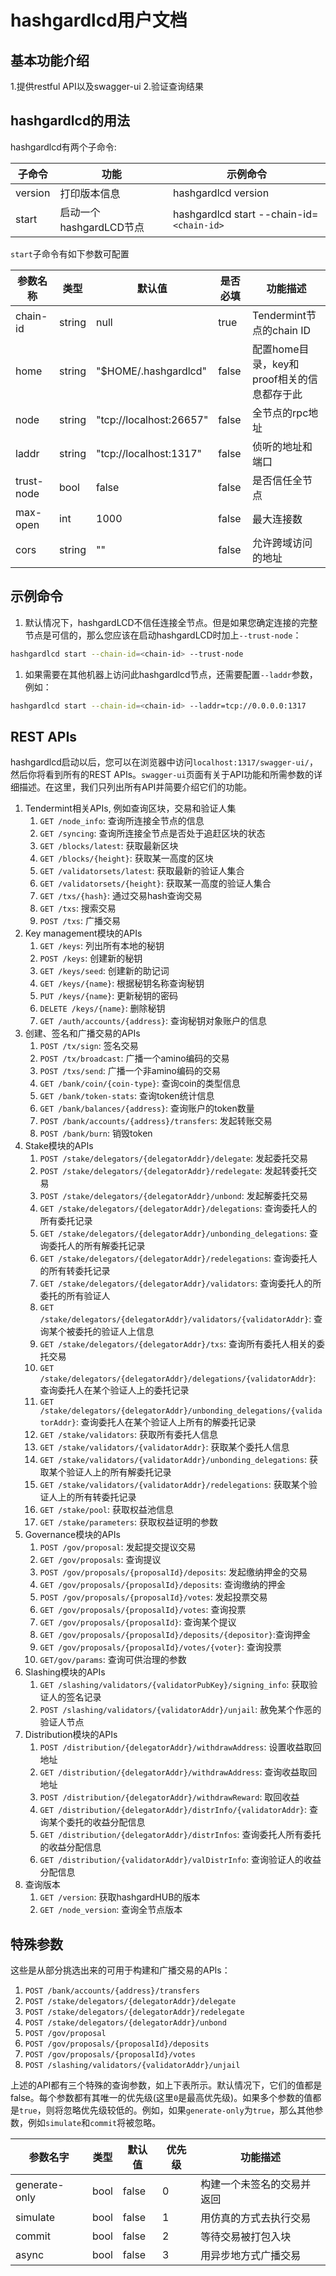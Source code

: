 # hashgardlcd用户文档

## 基本功能介绍

1.提供restful API以及swagger-ui 2.验证查询结果

## hashgardlcd的用法

hashgardlcd有两个子命令:

| 子命令  | 功能                    | 示例命令                                  |
| ------- | ----------------------- | ----------------------------------------- |
| version | 打印版本信息            | hashgardlcd version                       |
| start   | 启动一个hashgardLCD节点 | hashgardlcd start --chain-id=`<chain-id>` |

`start`子命令有如下参数可配置

| 参数名称   | 类型   | 默认值                  | 是否必填 | 功能描述                                   |
| ---------- | ------ | ----------------------- | -------- | ------------------------------------------ |
| chain-id   | string | null                    | true     | Tendermint节点的chain ID                   |
| home       | string | "$HOME/.hashgardlcd"    | false    | 配置home目录，key和proof相关的信息都存于此 |
| node       | string | "tcp://localhost:26657" | false    | 全节点的rpc地址                            |
| laddr      | string | "tcp://localhost:1317"  | false    | 侦听的地址和端口                           |
| trust-node | bool   | false                   | false    | 是否信任全节点                             |
| max-open   | int    | 1000                    | false    | 最大连接数                                 |
| cors       | string | ""                      | false    | 允许跨域访问的地址                         |

## 示例命令

1. 默认情况下，hashgardLCD不信任连接全节点。但是如果您确定连接的完整节点是可信的，那么您应该在启动hashgardLCD时加上`--trust-node`：

```bash
hashgardlcd start --chain-id=<chain-id> --trust-node
```

1. 如果需要在其他机器上访问此hashgardlcd节点，还需要配置`--laddr`参数，例如：

```bash
hashgardlcd start --chain-id=<chain-id> --laddr=tcp://0.0.0.0:1317
```

## REST APIs

hashgardlcd启动以后，您可以在浏览器中访问`localhost:1317/swagger-ui/`，然后你将看到所有的REST APIs。`swagger-ui`页面有关于API功能和所需参数的详细描述。在这里，我们只列出所有API并简要介绍它们的功能。

1. Tendermint相关APIs, 例如查询区块，交易和验证人集
   1. `GET /node_info`: 查询所连接全节点的信息
   2. `GET /syncing`: 查询所连接全节点是否处于追赶区块的状态
   3. `GET /blocks/latest`: 获取最新区块
   4. `GET /blocks/{height}`: 获取某一高度的区块
   5. `GET /validatorsets/latest`: 获取最新的验证人集合
   6. `GET /validatorsets/{height}`: 获取某一高度的验证人集合
   7. `GET /txs/{hash}`: 通过交易hash查询交易
   8. `GET /txs`: 搜索交易
   9. `POST /txs`: 广播交易
2. Key management模块的APIs
   1. `GET /keys`: 列出所有本地的秘钥
   2. `POST /keys`: 创建新的秘钥
   3. `GET /keys/seed`: 创建新的助记词
   4. `GET /keys/{name}`: 根据秘钥名称查询秘钥
   5. `PUT /keys/{name}`: 更新秘钥的密码
   6. `DELETE /keys/{name}`: 删除秘钥
   7. `GET /auth/accounts/{address}`: 查询秘钥对象账户的信息
3. 创建、签名和广播交易的APIs
   1. `POST /tx/sign`: 签名交易
   2. `POST /tx/broadcast`: 广播一个amino编码的交易
   3. `POST /txs/send`: 广播一个非amino编码的交易
   4. `GET /bank/coin/{coin-type}`: 查询coin的类型信息
   5. `GET /bank/token-stats`: 查询token统计信息
   6. `GET /bank/balances/{address}`: 查询账户的token数量
   7. `POST /bank/accounts/{address}/transfers`: 发起转账交易
   8. `POST /bank/burn`: 销毁token
4. Stake模块的APIs
   1. `POST /stake/delegators/{delegatorAddr}/delegate`: 发起委托交易
   2. `POST /stake/delegators/{delegatorAddr}/redelegate`: 发起转委托交易
   3. `POST /stake/delegators/{delegatorAddr}/unbond`: 发起解委托交易
   4. `GET /stake/delegators/{delegatorAddr}/delegations`: 查询委托人的所有委托记录
   5. `GET /stake/delegators/{delegatorAddr}/unbonding_delegations`: 查询委托人的所有解委托记录
   6. `GET /stake/delegators/{delegatorAddr}/redelegations`: 查询委托人的所有转委托记录
   7. `GET /stake/delegators/{delegatorAddr}/validators`: 查询委托人的所委托的所有验证人
   8. `GET /stake/delegators/{delegatorAddr}/validators/{validatorAddr}`: 查询某个被委托的验证人上信息
   9. `GET /stake/delegators/{delegatorAddr}/txs`: 查询所有委托人相关的委托交易
   10. `GET /stake/delegators/{delegatorAddr}/delegations/{validatorAddr}`: 查询委托人在某个验证人上的委托记录
   11. `GET /stake/delegators/{delegatorAddr}/unbonding_delegations/{validatorAddr}`: 查询委托人在某个验证人上所有的解委托记录
   12. `GET /stake/validators`: 获取所有委托人信息
   13. `GET /stake/validators/{validatorAddr}`: 获取某个委托人信息
   14. `GET /stake/validators/{validatorAddr}/unbonding_delegations`: 获取某个验证人上的所有解委托记录
   15. `GET /stake/validators/{validatorAddr}/redelegations`: 获取某个验证人上的所有转委托记录
   16. `GET /stake/pool`: 获取权益池信息
   17. `GET /stake/parameters`: 获取权益证明的参数
5. Governance模块的APIs
   1. `POST /gov/proposal`: 发起提交提议交易
   2. `GET /gov/proposals`: 查询提议
   3. `POST /gov/proposals/{proposalId}/deposits`: 发起缴纳押金的交易
   4. `GET /gov/proposals/{proposalId}/deposits`: 查询缴纳的押金
   5. `POST /gov/proposals/{proposalId}/votes`: 发起投票交易
   6. `GET /gov/proposals/{proposalId}/votes`: 查询投票
   7. `GET /gov/proposals/{proposalId}`: 查询某个提议
   8. `GET /gov/proposals/{proposalId}/deposits/{depositor}`:查询押金
   9. `GET /gov/proposals/{proposalId}/votes/{voter}`: 查询投票
   10. `GET/gov/params`: 查询可供治理的参数
6. Slashing模块的APIs
   1. `GET /slashing/validators/{validatorPubKey}/signing_info`: 获取验证人的签名记录
   2. `POST /slashing/validators/{validatorAddr}/unjail`: 赦免某个作恶的验证人节点
7. Distribution模块的APIs
   1. `POST /distribution/{delegatorAddr}/withdrawAddress`: 设置收益取回地址
   2. `GET /distribution/{delegatorAddr}/withdrawAddress`: 查询收益取回地址
   3. `POST /distribution/{delegatorAddr}/withdrawReward`: 取回收益
   4. `GET /distribution/{delegatorAddr}/distrInfo/{validatorAddr}`: 查询某个委托的收益分配信息
   5. `GET /distribution/{delegatorAddr}/distrInfos`: 查询委托人所有委托的收益分配信息
   6. `GET /distribution/{validatorAddr}/valDistrInfo`: 查询验证人的收益分配信息
8. 查询版本
   1. `GET /version`: 获取hashgardHUB的版本
   2. `GET /node_version`: 查询全节点版本

## 特殊参数

这些是从部分挑选出来的可用于构建和广播交易的APIs：

1. `POST /bank/accounts/{address}/transfers`
2. `POST /stake/delegators/{delegatorAddr}/delegate`
3. `POST /stake/delegators/{delegatorAddr}/redelegate`
4. `POST /stake/delegators/{delegatorAddr}/unbond`
5. `POST /gov/proposal`
6. `POST /gov/proposals/{proposalId}/deposits`
7. `POST /gov/proposals/{proposalId}/votes`
8. `POST /slashing/validators/{validatorAddr}/unjail`

上述的API都有三个特殊的查询参数，如上下表所示。默认情况下，它们的值都是false。每个参数都有其唯一的优先级(这里`0`是最高优先级)。如果多个参数的值都是`true`，则将忽略优先级较低的。例如，如果`generate-only`为`true`，那么其他参数，例如`simulate`和`commit`将被忽略。

| 参数名字      | 类型 | 默认值 | 优先级 | 功能描述                   |
| ------------- | ---- | ------ | ------ | -------------------------- |
| generate-only | bool | false  | 0      | 构建一个未签名的交易并返回 |
| simulate      | bool | false  | 1      | 用仿真的方式去执行交易     |
| commit        | bool | false  | 2      | 等待交易被打包入块         |
| async         | bool | false  | 3      | 用异步地方式广播交易       |